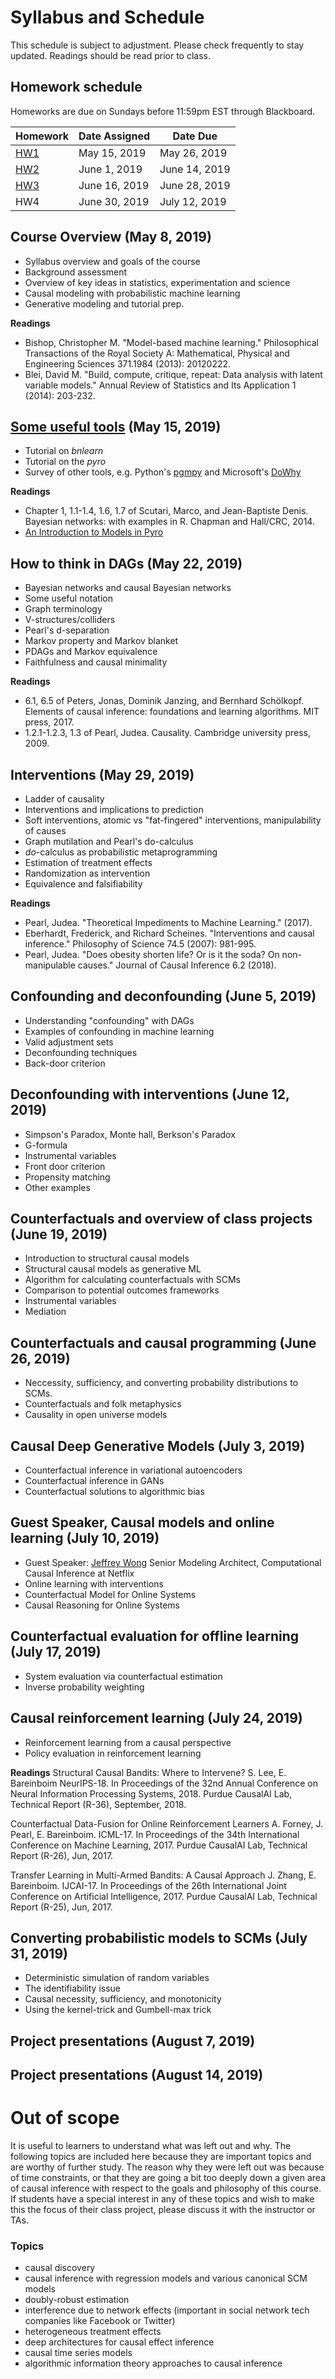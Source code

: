 # Syllabus and Schedule

This schedule is subject to adjustment.  Please check frequently to stay updated.  Readings should be read prior to class.

## Homework schedule

Homeworks are due on Sundays before 11:59pm EST through Blackboard.

| Homework           | Date Assigned | Date Due      |
|--------------------|---------------|---------------|
| [HW1](HW/HW1.pdf)  | May 15, 2019  | May 26, 2019  |
| [HW2](HW/HW2.pdf)  | June 1, 2019  | June 14, 2019 |
| [HW3](HW/HW3.pdf)  | June 16, 2019 | June 28, 2019 |
| HW4                | June 30, 2019 | July 12, 2019 |

## Course Overview (May 8, 2019)
* Syllabus overview and goals of the course
* Background assessment
* Overview of key ideas in statistics, experimentation and science
* Causal modeling with probabilistic machine learning
* Generative modeling and tutorial prep.

**Readings**

* Bishop, Christopher M. "Model-based machine learning." Philosophical Transactions of the Royal Society A: Mathematical, Physical and Engineering Sciences 371.1984 (2013): 20120222.
* Blei, David M. "Build, compute, critique, repeat: Data analysis with latent variable models." Annual Review of Statistics and Its Application 1 (2014): 203-232.

## [Some useful tools](https://bookdown.org/connect/#/apps/2584/access) (May 15, 2019)
* Tutorial on *bnlearn*
* Tutorial on the *pyro*
* Survey of other tools, e.g. Python's [pgmpy](https://github.com/pgmpy/pgmpy) and Microsoft's [DoWhy](https://github.com/Microsoft/dowhy)

**Readings**

* Chapter 1, 1.1-1.4, 1.6, 1.7 of Scutari, Marco, and Jean-Baptiste Denis. Bayesian networks: with examples in R. Chapman and Hall/CRC, 2014.
* [An Introduction to Models in Pyro](http://pyro.ai/examples/intro_part_i.html)

## How to think in DAGs (May 22, 2019)
* Bayesian networks and causal Bayesian networks
* Some useful notation
* Graph terminology
* V-structures/colliders
* Pearl's d-separation
* Markov property and Markov blanket
* PDAGs and Markov equivalence
* Faithfulness and causal minimality

**Readings**

* 6.1, 6.5 of Peters, Jonas, Dominik Janzing, and Bernhard Schölkopf. Elements of causal inference: foundations and learning algorithms. MIT press, 2017.
* 1.2.1-1.2.3, 1.3 of Pearl, Judea. Causality. Cambridge university press, 2009.

## Interventions (May 29, 2019)
* Ladder of causality
* Interventions and implications to prediction
* Soft interventions, atomic vs "fat-fingered" interventions, manipulability of causes
* Graph mutilation and Pearl's do-calculus
* _do_-calculus as probabilistic metaprogramming
* Estimation of treatment effects
* Randomization as intervention
* Equivalence and falsifiability

**Readings**

* Pearl, Judea. "Theoretical Impediments to Machine Learning."
(2017).
* Eberhardt, Frederick, and Richard Scheines. "Interventions and causal inference." Philosophy of Science 74.5 (2007): 981-995.
* Pearl, Judea. "Does obesity shorten life? Or is it the soda? On non-manipulable causes." Journal of Causal Inference 6.2 (2018).

## Confounding and deconfounding (June 5, 2019)
* Understanding "confounding" with DAGs
* Examples of confounding in machine learning
* Valid adjustment sets
* Deconfounding techniques
* Back-door criterion

## Deconfounding with interventions (June 12, 2019)
* Simpson's Paradox, Monte hall, Berkson's Paradox
* G-formula
* Instrumental variables
* Front door criterion
* Propensity matching
* Other examples

## Counterfactuals and overview of class projects (June 19, 2019)
* Introduction to structural causal models
* Structural causal models as generative ML
* Algorithm for calculating counterfactuals with SCMs
* Comparison to potential outcomes frameworks
* Instrumental variables
* Mediation

## Counterfactuals and causal programming (June 26, 2019)
* Neccessity, sufficiency, and converting probability distributions to SCMs.
* Counterfactuals and folk metaphysics
* Causality in open universe models

## Causal Deep Generative Models (July 3, 2019)
* Counterfactual inference in variational autoencoders
* Counterfactual inference in GANs
* Counterfactual solutions to algorithmic bias

## Guest Speaker, Causal models and online learning (July 10, 2019)
* Guest Speaker: [Jeffrey Wong](https://www.linkedin.com/in/jeffctwong/) Senior Modeling Architect, Computational Causal Inference at Netflix
* Online learning with interventions
* Counterfactual Model for Online Systems
* Causal Reasoning for Online Systems

## Counterfactual evaluation for offline learning (July 17, 2019)
* System evaluation via counterfactual estimation
* Inverse probability weighting

## Causal reinforcement learning (July 24, 2019)
* Reinforcement learning from a causal perspective
* Policy evaluation in reinforcement learning

**Readings**
Structural Causal Bandits: Where to Intervene?
S. Lee, E. Bareinboim
NeurIPS-18. In Proceedings of the 32nd Annual Conference on Neural Information Processing Systems, 2018.
Purdue CausalAI Lab, Technical Report (R-36), September, 2018.

 Counterfactual Data-Fusion for Online Reinforcement Learners
A. Forney, J. Pearl, E. Bareinboim.
ICML-17. In Proceedings of the 34th International Conference on Machine Learning, 2017.
Purdue CausalAI Lab, Technical Report (R-26), Jun, 2017.

Transfer Learning in Multi-Armed Bandits: A Causal Approach
J. Zhang, E. Bareinboim.
IJCAI-17. In Proceedings of the 26th International Joint Conference on Artificial Intelligence, 2017.
Purdue CausalAI Lab, Technical Report (R-25), Jun, 2017.

## Converting probabilistic models to SCMs (July 31, 2019)
* Deterministic simulation of random variables
* The identifiability issue
* Causal necessity, sufficiency, and monotonicity
* Using the kernel-trick and Gumbell-max trick

## Project presentations (August 7, 2019)

## Project presentations (August 14, 2019)

# Out of scope

It is useful to learners to understand what was left out and why.  The following topics are included here because they are important topics and are worthy of further study. The reason why they were left out was because of time constraints, or that they are going a bit too deeply down a given area of causal inference with respect to the goals and philosophy of this course.  If students have a special interest in any of these topics and wish to make this the focus of their class project, please discuss it with the instructor or TAs.

### Topics 
* causal discovery
* causal inference with regression models and various canonical SCM models
* doubly-robust estimation
* interference due to network effects (important in social network tech companies like Facebook or Twitter)
* heterogeneous treatment effects
* deep architectures for causal effect inference
* causal time series models
* algorithmic information theory approaches to causal inference

